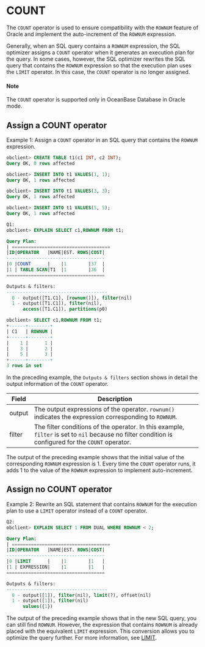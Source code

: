 # COUNT

The `COUNT` operator is used to ensure compatibility with the `ROWNUM` feature of Oracle and implement the auto-increment of the `ROWNUM` expression.

Generally, when an SQL query contains a `ROWNUM` expression, the SQL optimizer assigns a `COUNT` operator when it generates an execution plan for the query. In some cases, however, the SQL optimizer rewrites the SQL query that contains the `ROWNUM` expression so that the execution plan uses the `LIMIT` operator. In this case, the `COUNT` operator is no longer assigned.

  <main id="notice" type='explain'>
    <h4>Note</h4>
    <p>The <code>COUNT</code> operator is supported only in OceanBase Database in Oracle mode. </p>
  </main>

## Assign a COUNT operator

Example 1: Assign a `COUNT` operator in an SQL query that contains the `ROWNUM` expression.

```sql
obclient> CREATE TABLE t1(c1 INT, c2 INT);
Query OK, 0 rows affected

obclient> INSERT INTO t1 VALUES(1, 1);
Query OK, 1 rows affected

obclient> INSERT INTO t1 VALUES(3, 3);
Query OK, 1 rows affected

obclient> INSERT INTO t1 VALUES(5, 5);
Query OK, 1 rows affected

Q1:
obclient> EXPLAIN SELECT c1,ROWNUM FROM t1;

Query Plan:
| ====================================
|ID|OPERATOR   |NAME|EST. ROWS|COST|
------------------------------------
|0 |COUNT      |    |1        |37  |
|1 | TABLE SCAN|T1  |1        |36  |
====================================

Outputs & filters:
-------------------------------------
  0 - output([T1.C1], [rownum()]), filter(nil)
  1 - output([T1.C1]), filter(nil),
      access([T1.C1]), partitions(p0)

obclient> SELECT c1,ROWNUM FROM t1;
+------+--------+
| C1   | ROWNUM |
+------+--------+
|    1 |      1 |
|    3 |      2 |
|    5 |      3 |
+------+--------+
3 rows in set
```

In the preceding example, the `Outputs & filters` section shows in detail the output information of the `COUNT` operator.

| **Field** | **Description** |
|----------|---------------------------------------------------------------------|
| output | The output expressions of the operator. `rownum()` indicates the expression corresponding to `ROWNUM`.  |
| filter | The filter conditions of the operator. In this example, `filter` is set to `nil` because no filter condition is configured for the `COUNT` operator.  |

The output of the preceding example shows that the initial value of the corresponding `ROWNUM` expression is 1. Every time the `COUNT` operator runs, it adds 1 to the value of the `ROWNUM` expression to implement auto-increment.

## Assign no COUNT operator

Example 2: Rewrite an SQL statement that contains `ROWNUM` for the execution plan to use a `LIMIT` operator instead of a `COUNT` operator.

```sql
Q2:
obclient> EXPLAIN SELECT 1 FROM DUAL WHERE ROWNUM < 2;

Query Plan:
| ====================================
|ID|OPERATOR   |NAME|EST. ROWS|COST|
------------------------------------
|0 |LIMIT      |    |1        |1   |
|1 | EXPRESSION|    |1        |1   |
====================================

Outputs & filters:
-------------------------------------
  0 - output([1]), filter(nil), limit(?), offset(nil)
  1 - output([1]), filter(nil)
      values({1})
```

The output of the preceding example shows that in the new SQL query, you can still find `ROWNUM`. However, the expression that contains `ROWNUM` is already placed with the equivalent `LIMIT` expression. This conversion allows you to optimize the query further. For more information, see [LIMIT](../200.execution-plan-operator/1200.LIMIT.md).
